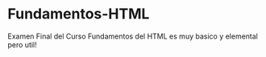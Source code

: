 # Fundamentos-HTML
Examen Final del Curso Fundamentos del HTML
es muy basico y elemental pero util! 
